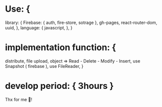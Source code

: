 # Use: {
  library: {
    Firebase: {
      auth,
      fire-store,
      sotrage
    },
    gh-pages,
    react-router-dom,
    uuid,
  },
  language: {
   javascript,
  },
}

# implementation function: {
  distribute,
  file upload,
  object => Read - Delete - Modify - Insert,
  use Snapshot ( firebase ),
  use FileReader,
}

# develop period: { 3hours }


Thx for me 🎁!
